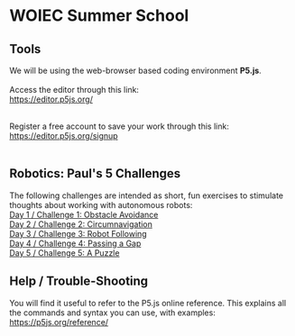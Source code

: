 # WOIEC Summer School

## Tools

We will be using the web-browser based coding environment **P5.js**.<br><br>
Access the editor through this link:<br>
<a href="https://editor.p5js.org/">https://editor.p5js.org/</a><br><br>

Register a free account to save your work through this link: <br>
<a href="https://editor.p5js.org/signup">https://editor.p5js.org/signup</a><br><br>

## Robotics: Paul's 5 Challenges

The following challenges are intended as short, fun exercises to stimulate thoughts about working with autonomous robots:
<br>
<a href="https://github.com/paulodowd/SummerSchool2022/blob/main/Challenge1.md">Day 1 / Challenge 1: Obstacle Avoidance</a><br>
<a href="https://github.com/paulodowd/SummerSchool2022/blob/main/Challenge2.md">Day 2 / Challenge 2: Circumnavigation</a><br>
<a href="https://github.com/paulodowd/SummerSchool2022/blob/main/Challenge3.md">Day 3 / Challenge 3: Robot Following</a><br>
<a href="https://github.com/paulodowd/SummerSchool2022/blob/main/Challenge4.md">Day 4 / Challenge 4: Passing a Gap</a><br>
<a href="https://github.com/paulodowd/SummerSchool2022/blob/main/Challenge5.md">Day 5 / Challenge 5: A Puzzle</a><br>


## Help / Trouble-Shooting

You will find it useful to refer to the P5.js online reference.  This explains all the commands and syntax you can use, with examples:
<a href="https://p5js.org/reference/">https://p5js.org/reference/</a>
